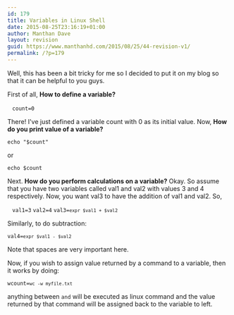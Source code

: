 ```yaml
---
id: 179
title: Variables in Linux Shell
date: 2015-08-25T23:16:19+01:00
author: Manthan Dave
layout: revision
guid: https://www.manthanhd.com/2015/08/25/44-revision-v1/
permalink: /?p=179
---
```

Well, this has been a bit tricky for me so I decided to put it on my blog so that it can be helpful to you guys.

First of all, <b>How to define a variable?</b>

<code> </code>
<code>count=0</code>

There! I've just defined a variable count with 0 as its initial value.
Now, <b>How do you print value of a variable?</b>

<code>echo "$count"</code>

or

<code>echo $count</code>

Next. <b>How do you perform calculations on a variable?</b>
Okay. So assume that you have two variables called val1 and val2 with values 3 and 4 respectively. Now, you want val3 to have the addition of val1 and val2. So,

<code> </code>
<code>val1=3</code>
<code>val2=4</code>
<code>val3=`expr $val1 + $val2`</code>

Similarly, to do subtraction:

<code>val4=`expr $val1 - $val2`</code>


Note that spaces are very important here.

Now, if you wish to assign value returned by a command to a variable, then it works by doing:

<code>wcount=`wc -w myfile.txt`</code>

anything between ` and ` will be executed as linux command and the value returned by that command will be assigned back to the variable to left.